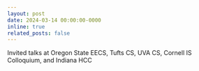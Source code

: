 ```yaml
---
layout: post
date: 2024-03-14 00:00:00-0000
inline: true
related_posts: false
---
```


Invited talks at Oregon State EECS, Tufts CS, UVA CS, Cornell IS Colloquium, and Indiana HCC
